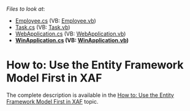 <!-- default file list -->
*Files to look at*:

* [Employee.cs](./CS/MySolution.Module/Employee.cs) (VB: [Employee.vb](./VB/MySolution.Module/Employee.vb))
* [Task.cs](./CS/MySolution.Module/Task.cs) (VB: [Task.vb](./VB/MySolution.Module/Task.vb))
* [WebApplication.cs](./CS/MySolution.Web/WebApplication.cs) (VB: [WebApplication.vb](./VB/MySolution.Web/WebApplication.vb))
* **[WinApplication.cs](./CS/MySolution.Win/WinApplication.cs) (VB: [WinApplication.vb](./VB/MySolution.Win/WinApplication.vb))**
<!-- default file list end -->
# How to: Use the Entity Framework Model First in XAF


<p>The complete description is available in the <a href="http://documentation.devexpress.com/#Xaf/CustomDocument3444"><u>How to: Use the Entity Framework Model First in XAF</u></a> topic.</p>

<br/>


